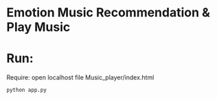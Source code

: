 # Emotion Music Recommendation & Play Music

# Run:
  Require: open localhost file Music_player/index.html
``` 
python app.py

```
